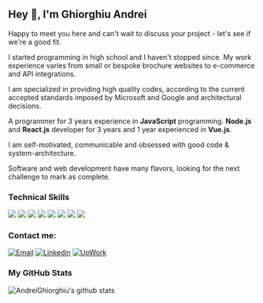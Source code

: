 
## Hey 👋, I'm Ghiorghiu Andrei

Happy to meet you here and can't wait to discuss your project - let's see if we're a good fit.

I started programming in high school and I haven't stopped since. My work experience varies from small or bespoke brochure websites to e-commerce and API integrations.
 
I am specialized in providing high quality codes, according to the current accepted standards imposed by Microsoft and Google and architectural decisions.

A programmer for 3 years experience in **JavaScript** programming. **Node.js** and **React.js** developer for 3 years and 1 year experienced in **Vue.js**.

I am self-motivated, communicable and obsessed with good code & system-architecture.

Software and web development have many flavors, looking for the next challenge to mark as complete.


### Technical Skills
<img src="https://img.shields.io/badge/-React.js-161616?style=flat&logo=react&logoColor=00d9ff">
<img src="https://img.shields.io/badge/-Node.js-339933?style=flat&logo=node.js&logoColor=fff">
<img src="https://img.shields.io/badge/-JavaScript-black?style=flat&logo=javascript&logoColor=eed718">
<img src="https://img.shields.io/badge/-Vue.js-4fc08d?style=flat&logo=vue.js&logoColor=fff">
<img src="https://img.shields.io/badge/-PHP-5466b8?style=flat&logo=php&logoColor=white" >
<img src="https://img.shields.io/badge/-WordPress-21759B?style=flat&logo=wordpress&logoColor=white" >
<img src = "https://img.shields.io/badge/-HTML5-E34F26?style=flat&logo=html5&logoColor=white"> 
<img src = "https://img.shields.io/badge/-CSS3-1572B6?style=flat&logo=css3&logoColor=white">

### Contact me:
[![Email](https://img.shields.io/badge/Mail-D14836?style=flat-square&logo=gmail&logoColor=fff)](mailto:andreighiorghiu96@gmail.com)
[![Linkedin](https://img.shields.io/badge/LinkedIn-0077b5?style=flat-square&logo=linkedin&logoColor=fff)](https://www.linkedin.com/in/ghiorghiu-andrei-2a9416135/)
[![UpWork](https://img.shields.io/badge/Upwork-6fda44?style=flat-square&logo=upwork&logoColor=fff)](https://www.linkedin.com/in/ghiorghiu-andrei-2a9416135/)

### My GitHub Stats
![AndreiGhiorghiu's github stats](https://github-readme-stats.vercel.app/api?username=AndreiGhiorghiu&show_icons=true)

